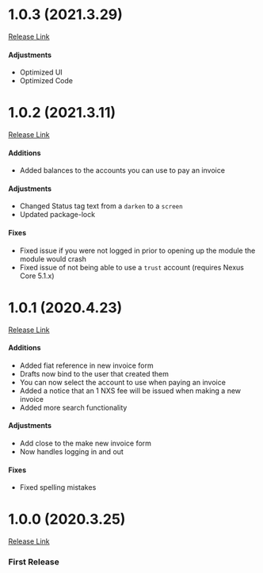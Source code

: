 # 1.0.3 (2021.3.29)

[Release Link](https://github.com/Nexusoft/Nexus-Interface-Invoice-Module/releases/tag/v1.0.3)

#### Adjustments

- Optimized UI
- Optimized Code

# 1.0.2 (2021.3.11)

[Release Link](https://github.com/Nexusoft/Nexus-Interface-Invoice-Module/releases/tag/v1.0.2)

#### Additions

- Added balances to the accounts you can use to pay an invoice

#### Adjustments

- Changed Status tag text from a `darken` to a `screen`
- Updated package-lock

#### Fixes

- Fixed issue if you were not logged in prior to opening up the module the module would crash
- Fixed issue of not being able to use a `trust` account (requires Nexus Core 5.1.x)

# 1.0.1 (2020.4.23)

[Release Link](https://github.com/Nexusoft/Nexus-Interface-Invoice-Module/releases/tag/v1.0.1)

#### Additions

- Added fiat reference in new invoice form
- Drafts now bind to the user that created them
- You can now select the account to use when paying an invoice
- Added a notice that an 1 NXS fee will be issued when making a new invoice
- Added more search functionality

#### Adjustments

- Add close to the make new invoice form
- Now handles logging in and out

#### Fixes

- Fixed spelling mistakes

# 1.0.0 (2020.3.25)

[Release Link](https://github.com/Nexusoft/Nexus-Interface-Invoice-Module/releases/tag/v1.0.0)

### First Release
